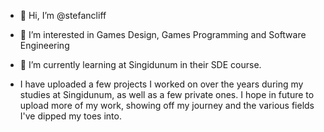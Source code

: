 - 👋 Hi, I’m @stefancliff
- 👀 I’m interested in Games Design, Games Programming and Software Engineering 
- 🌱 I’m currently learning at Singidunum in their SDE course.


- I have uploaded a few projects I worked on over the years during my studies at Singidunum, as well as a few private ones. I hope in future to upload more of my work, showing off my journey and the various fields I've dipped my toes into.

<!---
stefancliff/stefancliff is a ✨ special ✨ repository because its `README.md` (this file) appears on your GitHub profile.
You can click the Preview link to take a look at your changes.
--->
